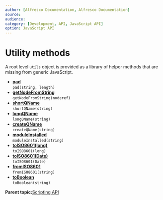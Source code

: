 ```yaml
---
author: [Alfresco Documentation, Alfresco Documentation]
source: 
audience: 
category: [Development, API, JavaScript API]
option: JavaScript API
---
```


# Utility methods

A root level `utils` object is provided as a library of helper methods that are missing from generic JavaScript.

-   **[pad](../references/API-JS-pad.md)**  
``pad(string, length)``
-   **[getNodeFromString](../references/API-JS-getNodeFromString.md)**  
``getNodeFromString(noderef)``
-   **[shortQName](../references/API-JS-shortQName.md)**  
``shortQName(string)``
-   **[longQName](../references/API-JS-longQName.md)**  
``longQName(string)``
-   **[createQName](../references/API-JS-createQName.md)**  
 ``createQName(string)``
-   **[moduleInstalled](../references/API-JS-moduleInstalled.md)**  
 ``moduleInstalled(string)``
-   **[toISO8601\(long\)](../references/API-JS-toISO8601Long.md)**  
 ``toISO8601(long)``
-   **[toISO8601\(Date\)](../references/API-JS-toISO8601Date.md)**  
 ``toISO8601(Date)``
-   **[fromISO8601](../references/API-JS-fromISO8601.md)**  
 ``fromISO8601(string)``
-   **[toBoolean](../references/API-JS-toBoolean.md)**  
``toBoolean(string)``

**Parent topic:**[Scripting API](../references/API-JS-Scripting-API.md)

